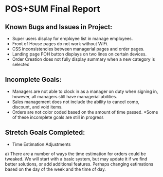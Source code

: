 # POS+SUM Final Report

## Known Bugs and Issues in Project:
- Super users display for employee list in manage employees.
- Front of House pages do not work without WiFi.
- CSS inconsistencies between managerial pages and order pages.
- Landing page FOH button displays on two lines on certain devices.
- Order Creation does not fully display summary when a new category is selected

## Incomplete Goals:
- Managers are not able to clock in as a manager on duty when signing in, however, all managers still have managerial abilities.
- Sales management does not include the ability to cancel comp, discount, and void items. 
- Orders are not color coded based on the amount of time passed.
*Some of these incomplete goals are still in progress

## Stretch Goals Completed:
- Time Estimation Adjustments

a) There are a number of ways the time estimation for orders could be tweaked. We will start with a basic system, but may update it if we find better solutions, or add additional features. Perhaps changing estimations based on the day of the week and the time of day.


	

